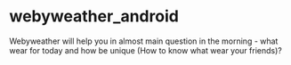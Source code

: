 webyweather_android
===================

Webyweather will help you in almost main question in the morning - what wear for today and how be unique (How to know what wear your friends)?

